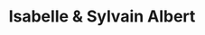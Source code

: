 ---
title: "Isabelle & Sylvain Albert"
url: /balaruc-les-bains/isabelle-et-sylvain-albert/
shop: boulangerie
---